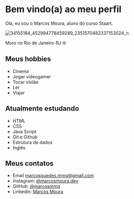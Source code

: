 # Bem vindo(a) ao meu perfil

Olá, eu sou o Marcos Moura, aluno do curso Staart.

![34155184_452994778459289_2351570482337153024_n](https://user-images.githubusercontent.com/106109166/189761005-b99671d2-dc3c-4442-9c8b-a86460cca1ca.jpg)

Moro no Rio de Janeiro-RJ 🌐

## Meus hobbies

- Cinema
- Jogar videogamer
- Tocar violão
- Ler
- Viajar

## Atualmente estudando

- HTML
- CSS
- Java Script
- Git e Github
- Estrutura de dados
- Inglês

## Meus contatos

- Email marcosguedes.mmg@gmail.com
- Instagram: <a href="https://github.com/MarcosMMG">@marcosmoura.dev</a>
- GitHub: <a href="https://www.instagram.com/marcosmoura.dev/">@marcosmmg</a>
- Linkedin: <a href="https://www.linkedin.com/in/marcosmouraguedes/">Marcos Moura</a>
